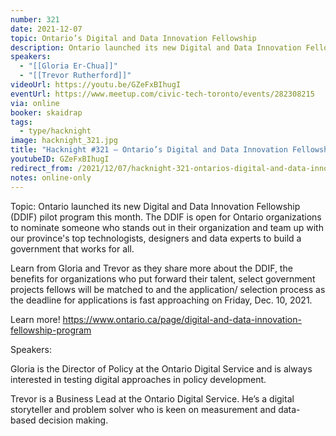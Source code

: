 ```yaml
---
number: 321
date: 2021-12-07
topic: Ontario’s Digital and Data Innovation Fellowship
description: Ontario launched its new Digital and Data Innovation Fellowship (DDIF) pilot program this month. The DDIF is open for Ontario organizations to nominate someone who stands out in their organization and team up with our province's top technologists, designers and data experts to build a government that works for all. Learn from Gloria and Trevor as they share more about the DDIF, the benefits for organizations who put forward their talent, select government projects fellows will be matched to and the application/ selection process as the deadline for applications is fast approaching on Friday, Dec. 10, 2021. Learn more! https://www.ontario.ca/page/digital-and-data-innovation-fellowship-program
speakers:
  - "[[Gloria Er-Chua]]"
  - "[[Trevor Rutherford]]"
videoUrl: https://youtu.be/GZeFxBIhugI
eventUrl: https://www.meetup.com/civic-tech-toronto/events/282308215
via: online
booker: skaidrap
tags:
  - type/hacknight
image: hacknight_321.jpg
title: "Hacknight #321 – Ontario’s Digital and Data Innovation Fellowship"
youtubeID: GZeFxBIhugI
redirect_from: /2021/12/07/hacknight-321-ontarios-digital-and-data-innovation-fellowship-with-gloria-er-chua-trevor-rutherford/
notes: online-only
---
```


Topic:
Ontario launched its new Digital and Data Innovation Fellowship (DDIF) pilot program this month. The DDIF is open for Ontario organizations to nominate someone who stands out in their organization and team up with our province's top technologists, designers and data experts to build a government that works for all.

Learn from Gloria and Trevor as they share more about the DDIF, the benefits for organizations who put forward their talent, select government projects fellows will be matched to and the application/ selection process as the deadline for applications is fast approaching on Friday, Dec. 10, 2021.

Learn more! https://www.ontario.ca/page/digital-and-data-innovation-fellowship-program

Speakers:

Gloria is the Director of Policy at the Ontario Digital Service and is always interested in testing digital approaches in policy development.

Trevor is a Business Lead at the Ontario Digital Service. He’s a digital storyteller and problem solver who is keen on measurement and data-based decision making.